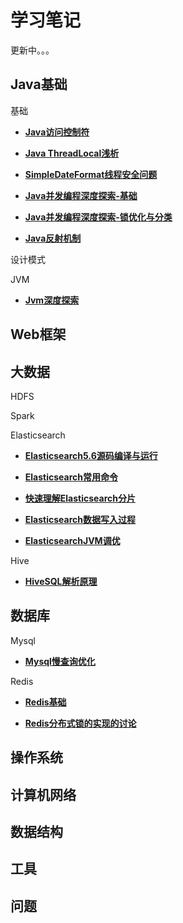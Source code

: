 # 学习笔记

更新中。。。

## Java基础

基础

* [**Java访问控制符**](java基础/基础/access_control.md)

* [**Java ThreadLocal浅析**](java基础/基础/thread_local.md)

* [**SimpleDateFormat线程安全问题**](java基础/基础/simple_date_format.md)

* [**Java并发编程深度探索-基础**](java基础/基础/concurrent_programming1.md)

* [**Java并发编程深度探索-锁优化与分类**](java基础/基础/concurrent_programming2.md)

* [**Java反射机制**](java基础/基础/reflection.md)

设计模式

JVM

* [**Jvm深度探索**](java基础/jvm/jvm.md)

## Web框架

## 大数据

HDFS

Spark

Elasticsearch

* [**Elasticsearch5.6源码编译与运行**](大数据/es/source_code.md)

* [**Elasticsearch常用命令**](大数据/es/es_command.md)

* [**快速理解Elasticsearch分片**](大数据/es/es_shard_distribution.md)

* [**Elasticsearch数据写入过程**](大数据/es/es_data_write.md)

* [**ElasticsearchJVM调优**](大数据/es/es_jvm.md)

Hive

* [**HiveSQL解析原理**](大数据/hive/hive_sql.md)

## 数据库

Mysql

* [**Mysql慢查询优化**](数据库/mysql/mysql_optimization.md)

Redis

* [**Redis基础**](数据库/redis/data_type.md)

* [**Redis分布式锁的实现的讨论**](数据库/redis/distributed_lock.md)

## 操作系统

## 计算机网络

## 数据结构

## 工具

## 问题